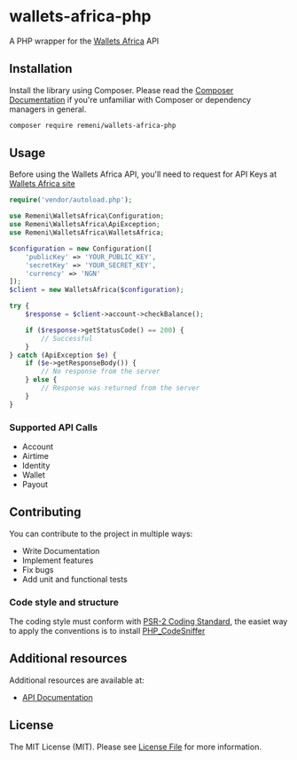 # wallets-africa-php
A PHP wrapper for the [Wallets Africa](https://wallets.africa/) API

## Installation
Install the library using Composer. Please read the [Composer Documentation](https://getcomposer.org/doc/01-basic-usage.md) if you're unfamiliar with Composer or dependency managers in general.

```bash
composer require remeni/wallets-africa-php
```

## Usage
Before  using the Wallets Africa API, you'll need to request for API Keys at [Wallets Africa site](https://wallets.africa/)
```php
require('vendor/autoload.php');

use Remeni\WalletsAfrica\Configuration;
use Remeni\WalletsAfrica\ApiException;
use Remeni\WalletsAfrica\WalletsAfrica;

$configuration = new Configuration([
    'publicKey' => 'YOUR_PUBLIC_KEY',
    'secretKey' => 'YOUR_SECRET_KEY',
    'currency' => 'NGN'
]);
$client = new WalletsAfrica($configuration);

try {
    $response = $client->account->checkBalance();

    if ($response->getStatusCode() == 200) {
        // Successful
    }
} catch (ApiException $e) {
    if ($e->getResponseBody()) {
        // No response from the server
    } else {
        // Response was returned from the server
    }
}
```

### Supported API Calls
* Account
* Airtime
* Identity
* Wallet
* Payout


## Contributing
You can contribute to the project in multiple ways:
* Write Documentation
* Implement features
* Fix bugs
* Add unit and functional tests

### Code style and structure
The coding style must conform with [PSR-2 Coding Standard](https://github.com/php-fig/fig-standards/blob/master/accepted/PSR-2-coding-style-guide.md), the easiet way to apply the conventions is to install [PHP_CodeSniffer](https://pear.php.net/package/PHP_CodeSniffer)

## Additional resources
Additional resources are available at:
* [API Documentation](https://documenter.getpostman.com/view/10058163/SWLk4RPL?version=latest)
## License
The MIT License (MIT). Please see [License File](https://github.com/remeni/wallets-africa-php/blob/master/LICENSE) for more information.
